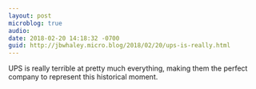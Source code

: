 ```yaml
---
layout: post
microblog: true
audio: 
date: 2018-02-20 14:18:32 -0700
guid: http://jbwhaley.micro.blog/2018/02/20/ups-is-really.html
---
```

UPS is really terrible at pretty much everything, making them the perfect company to represent this historical moment.
